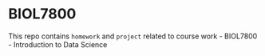 # BIOL7800

This repo contains ``homework`` and ``project`` related to course work - BIOL7800 - Introduction to Data Science
